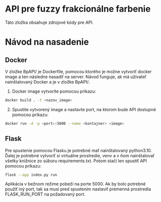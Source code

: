# API pre fuzzy frakcionálne farbenie

Táto zložka obsahuje zdrojové kódy pre API. 

# Návod na nasadenie

## Docker

V zložke BpAPI/ je Dockerfile, pomocou ktorého je možne vytvoriť docker image a ten následne nasadiť na server. Návod funguje, ak má užívateľ nainštalovaný Docker a je v zložke BpAPI/.

1. Docker image vytvoríte pomocou príkazu:

```bash
docker build . -t <nazov_image>
```

2. Spustite vytvorený image a nastavte port, na ktorom bude API dostupné pomocou príkazu:

```bash
docker run -d -p <port>:5000 --name <kontajner> <image>
```

## Flask

Pre spustenie pomocou Flasku je potrebné mať nainštalovaný python3.10. Ďalej je potrebné vytvoriť si virtuálne prostredie, venv a v ňom nainštalovať všetky knižnice zo súboru requirements.txt. Potom stačí len spustiť API pomocou príkazu:

```bash
flask --app index.py run
```

Aplikácia v bežnom režime pobeží na porte 5000. Ak by bolo potrebné použiť iný port, tak sa musí pred spustením nastaviť premenná prostredia FLASK_RUN_PORT na požadovaný port.